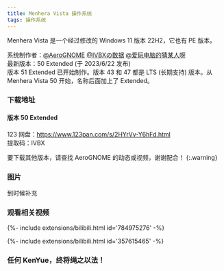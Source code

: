 ```yaml
---
title: Menhera Vista 操作系统
tags: 操作系统
---
```


Menhera Vista 是一个经过修改的 Windows 11 版本 22H2，它也有 PE 版本。<br>
<!--more-->
系统制作者：[@AeroGNOME](https://space.bilibili.com/515586861) [@IVBXの数据](https://space.bilibili.com/1171551865) [@爱玩电脑的猜某人呀](https://space.bilibili.com/3493123969780201)<br>
最新版本：50 Extended (于 2023/6/22 发布)<br>
版本 51 Extended 已开始制作。版本 43 和 47 都是 LTS (长期支持) 版本。从 Menhera Vista 50 开始，名称后面加上了 Extended。

### 下载地址

#### 版本 50 Extended

123 网盘：https://www.123pan.com/s/2HYrVv-Y6hFd.html<br>
提取码：IVBX

要下载其他版本，请查找 AeroGNOME 的动态或视频，谢谢配合！
{:.warning}

### 图片

到时候补充

### 观看相关视频



{%- include extensions/bilibili.html id='784975276' -%}

{%- include extensions/bilibili.html id='357615465' -%}

### 任何 KenYue，终将绳之以法！